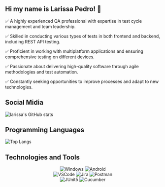 ## Hi my  name is Larissa Pedro! 👋


 ✅  A highly experienced QA professional with expertise in test cycle management and team leadership. 
 
 ✅  Skilled in conducting various types of tests in both frontend and backend, including REST API testing. 
 
 ✅  Proficient in working with multiplatform applications and ensuring comprehensive testing on different devices.
 
 ✅  Passionate about delivering high-quality software through agile methodologies and test automation.
  
✅  Constantly seeking opportunities to improve processes and adapt to new technologies.
## Social Midia 



![ larissa's GitHub stats](https://github-readme-stats.vercel.app/api?username=LARISSAPEDRO&show_icons=true&theme=transparent)

## Programming Languages
![Top Langs](https://github-readme-stats.vercel.app/api/top-langs/?username=LARISSAPEDRO&langs_count=8&theme=dark)

## Technologies and Tools

<div align="center">
  <img alt="Windows" src="https://img.shields.io/badge/Windows-0078D6?style=for-the-badge&logo=windows&logoColor=white" />
    
  <img alt="Android" src="https://img.shields.io/badge/Android-3DDC84?style=for-the-badge&logo=android&logoColor=white" />
  <br>
  <img alt="VSCode" src="https://img.shields.io/badge/Visual_Studio_Code-0078D4?style=for-the-badge&logo=visual%20studio%20code&logoColor=white" />
  <img alt="Jira" src="https://img.shields.io/badge/Jira-0052CC?style=for-the-badge&logo=Jira&log" />
  <img alt="Postman" src="https://img.shields.io/badge/Postman-FF6C37.svg?style=for-the-badge&logo=Postman&logoColor=white" />
  <br>
 
  <img alt="JUnit5" src="https://img.shields.io/badge/JUnit5-25A162.svg?style=for-the-badge&logo=JUnit5&logoColor=white" />
  <img alt="Cucumber" src="https://img.shields.io/badge/Cucumber-23D96C.svg?style=for-the-badge&logo=Cucumber&logoColor=white" />
</div>
